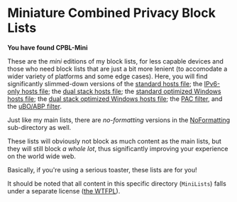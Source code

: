 # Miniature Combined Privacy Block Lists
  
**You have found CPBL-Mini**
  
These are the *mini* editions of my block lists, for less capable devices and those who need block lists that are just a bit more lenient (to accomodate a wider variety of platforms and some edge cases). Here, you will find significantly slimmed-down versions of the [standard hosts file](https://raw.githubusercontent.com/bongochong/CombinedPrivacyBlockLists/master/MiniLists/mini-newhosts.hosts); the [IPv6-only hosts file](https://raw.githubusercontent.com/bongochong/CombinedPrivacyBlockLists/master/MiniLists/mini-newhosts-IPv6.hosts); the [dual stack hosts file](https://raw.githubusercontent.com/bongochong/CombinedPrivacyBlockLists/master/MiniLists/mini-newhosts-Dual.hosts); the [standard optimized Windows hosts file](https://raw.githubusercontent.com/bongochong/CombinedPrivacyBlockLists/master/MiniLists/NoFormatting/mini-opt-win.hosts); the [dual stack optimized Windows hosts file](https://raw.githubusercontent.com/bongochong/CombinedPrivacyBlockLists/master/MiniLists/NoFormatting/mini-opt-win-Dual.hosts); the [PAC filter](https://raw.githubusercontent.com/bongochong/CombinedPrivacyBlockLists/master/MiniLists/mini-pac-done.js), and the [uBO/ABP filter](https://raw.githubusercontent.com/bongochong/CombinedPrivacyBlockLists/master/MiniLists/cpbl-abp-mini.txt).
  
Just like my main lists, there are *no-formatting* versions in the [NoFormatting](https://github.com/bongochong/CombinedPrivacyBlockLists/tree/master/MiniLists/NoFormatting) sub-directory as well.
  
These lists will obviously not block as much content as the main lists, but they will still block *a whole lot*, thus significantly improving your experience on the world wide web.
  
Basically, if you're using a serious toaster, these lists are for you!

It should be noted that all content in this specific directory (`MiniLists`) falls under a separate license ([the WTFPL](http://www.wtfpl.net/txt/copying/)).

